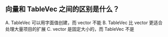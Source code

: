 ## 向量和 TableVec 之间的区别是什么？

A. TableVec 可以用字面值创建，而 vector 不能
B. TableVec 比 vector 更适合处理大量项目的扩展
C. vector 是固定大小的，而 TableVec 不是